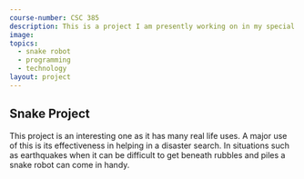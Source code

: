 ```yaml
---
course-number: CSC 385
description: This is a project I am presently working on in my special topics class, and we are designing a snake robot.
image:
topics:
  - snake robot
  - programming
  - technology
layout: project 
---
```


## Snake Project
This project is an interesting one as it has many real life uses.
A major use of this is its effectiveness in helping in a disaster search.
In situations such as earthquakes when it can be difficult to get beneath rubbles 
and piles a snake robot can come in handy.

